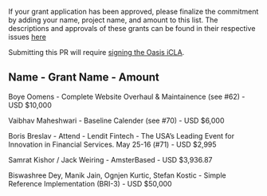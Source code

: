 If your grant application has been approved, please finalize the commitment by adding your name, project name, and amount to this list. The descriptions and approvals of these grants can be found in their respective issues [here](https://github.com/eea-oasis/baseline-grants/issues)
 
Submitting this PR will require [signing the Oasis iCLA](https://gist.github.com/OASIS-OP-Admin/8968911e16d9c245538d552e70af7378).

## Name - Grant Name - Amount

Boye Oomens - Complete Website Overhaul & Maintainence (see #62) - USD $10,000

Vaibhav Maheshwari - Baseline Calender (see #70) - USD $6,000

Boris Breslav - Attend - Lendit Fintech - The USA’s Leading Event for Innovation in Financial Services. May 25-16 (#71) - USD $2,995

Samrat Kishor / Jack Weiring - AmsterBased - USD $3,936.87

Biswashree Dey, Manik Jain, Ognjen Kurtic, Stefan Kostic - Simple Reference Implementation (BRI-3) - USD $50,000
